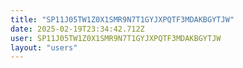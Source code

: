 ```yaml
---
title: "SP11J05TW1Z0X1SMR9N7T1GYJXPQTF3MDAKBGYTJW"
date: 2025-02-19T23:34:42.712Z
user: SP11J05TW1Z0X1SMR9N7T1GYJXPQTF3MDAKBGYTJW
layout: "users"
---
```

    